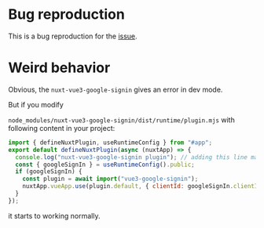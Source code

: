 # Bug reproduction

This is a bug reproduction for the [issue](https://github.com/wavezync/nuxt-vue3-google-signin/issues/14).

# Weird behavior

Obvious, the `nuxt-vue3-google-signin` gives an error in dev mode.

But if you modify

`node_modules/nuxt-vue3-google-signin/dist/runtime/plugin.mjs` with following content in your project:

```js
import { defineNuxtPlugin, useRuntimeConfig } from "#app";
export default defineNuxtPlugin(async (nuxtApp) => {
  console.log("nuxt-vue3-google-signin plugin"); // adding this line make it works
  const { googleSignIn } = useRuntimeConfig().public;
  if (googleSignIn) {
    const plugin = await import("vue3-google-signin");
    nuxtApp.vueApp.use(plugin.default, { clientId: googleSignIn.clientId });
  }
});
```

it starts to working normally.

